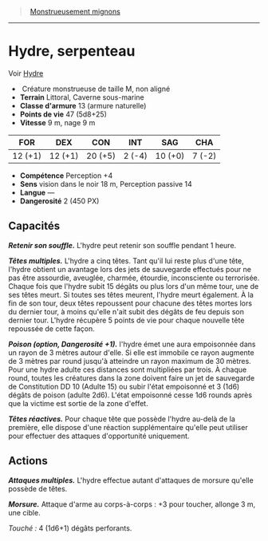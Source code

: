 ﻿> [Monstrueusement mignons](baby_bestiary.md)

---

# Hydre, serpenteau

Voir [Hydre](hd_monsters_hydre.md)

-  Créature monstrueuse de taille M, non aligné
- **Terrain** Littoral, Caverne sous-marine
- **Classe d'armure** 13 (armure naturelle)
- **Points de vie** 47 (5d8+25)
- **Vitesse** 9 m, nage 9 m

|FOR|DEX|CON|INT|SAG|CHA|
|---|---|---|---|---|---|
|12 (+1)|12 (+1)|20 (+5)|2 (-4)|10 (+0)|7 (-2)|

- **Compétence** Perception +4
- **Sens** vision dans le noir 18 m, Perception passive 14
- **Langue** —
- **Dangerosité** 2 (450 PX)

## Capacités

**_Retenir son souffle._** L'hydre peut retenir son souffle pendant 1 heure.

**_Têtes multiples._** L'hydre a cinq têtes. Tant qu'il lui reste plus d'une tête, l'hydre obtient un avantage lors des jets de sauvegarde effectués pour ne pas être assourdie, aveuglée, charmée, étourdie, inconsciente ou terrorisée. Chaque fois que l'hydre subit 15 dégâts ou plus lors d'un même tour, une de ses têtes meurt. Si toutes ses têtes meurent, l'hydre meurt également. À la fin de son tour, deux têtes repoussent pour chacune des têtes mortes lors du dernier tour, à moins qu'elle n'ait subit des dégâts de feu depuis son dernier tour. L'hydre récupère 5 points de vie pour chaque nouvelle tête repoussée de cette façon.

**_Poison (option, Dangerosité +1)._** l'hydre émet une aura empoisonnée dans un rayon de 3 mètres autour d'elle. Si elle est immobile ce rayon augmente de 3 mètres par round jusqu'à atteindre un rayon maximum de 30 mètres. Pour une hydre adulte ces distances sont multipliées par trois. À chaque round, toutes les créatures dans la zone doivent faire un jet de sauvegarde de Constitution DD 10 (Adulte 15) ou subir l'état empoisonné et 3 (1d6) dégâts de poison (adulte 2d6). L'état empoisonné cesse 1d6 rounds après que la victime est sortie de la zone d'effet.

**_Têtes réactives._** Pour chaque tête que possède l'hydre au-delà de la première, elle dispose d'une réaction supplémentaire qu'elle peut utiliser pour effectuer des attaques d'opportunité uniquement.

## Actions

**_Attaques multiples._** L'hydre effectue autant d'attaques de morsure qu'elle possède de têtes.

**_Morsure._** Attaque d'arme au corps-à-corps : +3 pour toucher, allonge 3 m, une cible.

_Touché :_ 4 (1d6+1) dégâts perforants.

